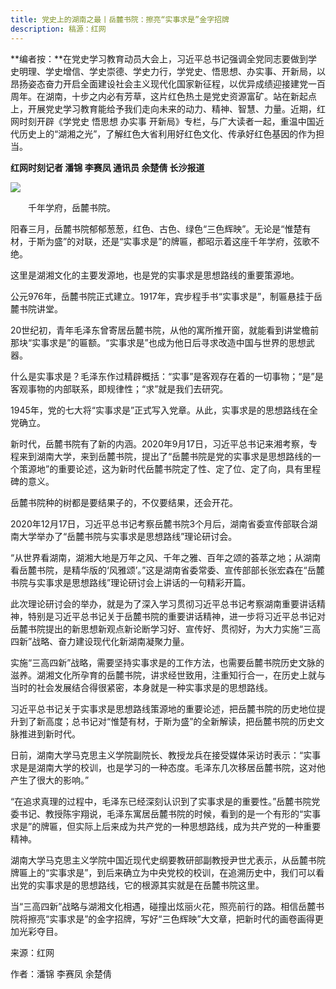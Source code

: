 ```yaml
---
title: 党史上的湖南之最丨岳麓书院：擦亮“实事求是”金字招牌
description: 稿源：红网
---
```

<!--StartFragment-->

**编者按：**在党史学习教育动员大会上，习近平总书记强调全党同志要做到学史明理、学史增信、学史崇德、学史力行，学党史、悟思想、办实事、开新局，以昂扬姿态奋力开启全面建设社会主义现代化国家新征程，以优异成绩迎接建党一百周年。在湖南，十步之内必有芳草，这片红色热土是党史资源富矿。站在新起点上，开展党史学习教育能给予我们走向未来的动力、精神、智慧、力量。近期，红网时刻开辟《学党史 悟思想 办实事 开新局》专栏，与广大读者一起，重温中国近代历史上的“湖湘之光”，了解红色大省利用好红色文化、传承好红色基因的作为担当。

**红网时刻记者 潘锦 李赛凤 通讯员 余楚倩 长沙报道**

![](http://cds.chinadaily.com.cn/dams/capital/image/202103/15/604f0e61e4b0fc4195357727.png)

　　千年学府，岳麓书院。

阳春三月，岳麓书院郁郁葱葱，红色、古色、绿色“三色辉映”。无论是“惟楚有材，于斯为盛”的对联，还是“实事求是”的牌匾，都昭示着这座千年学府，弦歌不绝。

这里是湖湘文化的主要发源地，也是党的实事求是思想路线的重要策源地。

公元976年，岳麓书院正式建立。1917年，宾步程手书“实事求是”，制匾悬挂于岳麓书院讲堂。

20世纪初，青年毛泽东曾寄居岳麓书院，从他的寓所推开窗，就能看到讲堂檐前那块“实事求是”的匾额。“实事求是”也成为他日后寻求改造中国与世界的思想武器。

什么是实事求是？毛泽东作过精辟概括：“实事”是客观存在着的一切事物；“是”是客观事物的内部联系，即规律性；“求”就是我们去研究。

1945年，党的七大将“实事求是”正式写入党章。从此，实事求是的思想路线在全党确立。

新时代，岳麓书院有了新的内涵。2020年9月17日，习近平总书记来湘考察，专程来到湖南大学，来到岳麓书院，提出了“岳麓书院是党的实事求是思想路线的一个策源地”的重要论述，这为新时代岳麓书院定了性、定了位、定了向，具有里程碑的意义。

岳麓书院种的树都是要结果子的，不仅要结果，还会开花。

2020年12月17日，习近平总书记考察岳麓书院3个月后，湖南省委宣传部联合湖南大学举办了“岳麓书院与实事求是思想路线”理论研讨会。

“从世界看湖南，湖湘大地是万年之风、千年之雅、百年之颂的荟萃之地；从湖南看岳麓书院，是精华版的‘风雅颂’。”这是湖南省委常委、宣传部部长张宏森在“岳麓书院与实事求是思想路线”理论研讨会上讲话的一句精彩开篇。

此次理论研讨会的举办，就是为了深入学习贯彻习近平总书记考察湖南重要讲话精神，特别是习近平总书记关于岳麓书院的重要讲话精神，进一步将习近平总书记对岳麓书院提出的新思想新观点新论断学习好、宣传好、贯彻好，为大力实施“三高四新”战略、奋力建设现代化新湖南凝聚力量。

实施“三高四新”战略，需要坚持实事求是的工作方法，也需要岳麓书院历史文脉的滋养。湖湘文化所孕育的岳麓书院，讲求经世致用，注重知行合一，在历史上就与当时的社会发展结合得很紧密，本身就是一种实事求是的思想路线。

习近平总书记关于实事求是思想路线策源地的重要论述，把岳麓书院的历史地位提升到了新高度；总书记对“惟楚有材，于斯为盛”的全新解读，把岳麓书院的历史文脉推进到新时代。

日前，湖南大学马克思主义学院副院长、教授龙兵在接受媒体采访时表示：“实事求是是湖南大学的校训，也是学习的一种态度。毛泽东几次移居岳麓书院，这对他产生了很大的影响。”

“在追求真理的过程中，毛泽东已经深刻认识到了实事求是的重要性。”岳麓书院党委书记、教授陈宇翔说，毛泽东寓居岳麓书院的时候，看到的是一个有形的“实事求是”的牌匾，但实际上后来成为共产党的一种思想路线，成为共产党的一种重要精神。

湖南大学马克思主义学院中国近现代史纲要教研部副教授尹世尤表示，从岳麓书院牌匾上的“实事求是”，到后来确立为中央党校的校训，在追溯历史中，我们可以看出党的实事求是的思想路线，它的根源其实就是在岳麓书院这里。

当“三高四新”战略与湖湘文化相遇，碰撞出炫丽火花，照亮前行的路。相信岳麓书院将擦亮“实事求是”的金字招牌，写好“三色辉映”大文章，把新时代的画卷画得更加光彩夺目。

来源：红网

作者：潘锦 李赛凤 余楚倩

<!--EndFragment-->